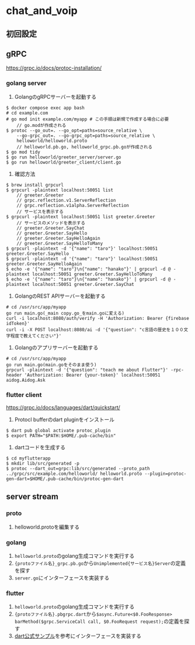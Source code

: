 # chat_and_voip

## 初回設定

## gRPC

https://grpc.io/docs/protoc-installation/

### golang server

1. GolangのgRPCサーバーを起動する

```
$ docker compose exec app bash
# cd example.com
# go mod init example.com/myapp # この手順は新規で作成する場合に必要
    // go.modが作成される
$ protoc --go_out=. --go_opt=paths=source_relative \
    --go-grpc_out=. --go-grpc_opt=paths=source_relative \
    helloworld/helloworld.proto
    // helloworld.pb.go, helloworld_grpc.pb.goが作成される
$ go mod tidy
$ go run helloworld/greeter_server/server.go 
$ go run helloworld/greeter_client/client.go 
```

1. 確認方法

```
$ brew install grpcurl
$ grpcurl -plaintext localhost:50051 list
    // greeter.Greeter
    // grpc.reflection.v1.ServerReflection
    // grpc.reflection.v1alpha.ServerReflection
    // サービスを表示する
$ grpcurl -plaintext localhost:50051 list greeter.Greeter
    // サービスのメソッドを表示する
    // greeter.Greeter.SayChat
    // greeter.Greeter.SayHello
    // greeter.Greeter.SayHelloAgain
    // greeter.Greeter.SayHelloToMany
$ grpcurl -plaintext -d '{"name": "taro"}' localhost:50051 greeter.Greeter.SayHello
$ grpcurl -plaintext -d '{"name": "taro"}' localhost:50051 greeter.Greeter.SayHelloAgain
$ echo -e '{"name": "taro"}\n{"name": "hanako"}' | grpcurl -d @ -plaintext localhost:50051 greeter.Greeter.SayHelloToMany
$ echo -e '{"name": "taro"}\n{"name": "hanako"}' | grpcurl -d @ -plaintext localhost:50051 greeter.Greeter.SayChat
```

1. GolangのREST APIサーバーを起動する

```
# cd /usr/src/app/myapp
go run main.go(_main copy.go_をmain.goに変える)
curl -i localhost:8080/auth/verify -H 'Authorization: Bearer {firebase idToken}'
curl -i -X POST localhost:8080/ai -d '{"question": "c言語の歴史を１００文字程度で教えてください"}'
```

1. Golangのアプリサーバーを起動する

```
# cd /usr/src/app/myapp
go run main.go(main.goをそのまま使う)
grpcurl -plaintext -d '{"question": "teach me about Flutter"}' -rpc-header 'Authorization: Bearer {your-token}' localhost:50051 aidog.Aidog.Ask
```

### flutter client

https://grpc.io/docs/languages/dart/quickstart/

1. Protocl bufferのdart pluginをインストール

```
$ dart pub global activate protoc_plugin
$ export PATH="$PATH:$HOME/.pub-cache/bin"
```

1. dartコードを生成する

```
$ cd myflutterapp
$ mkdir lib/src/generated -p
$ protoc --dart_out=grpc:lib/src/generated --proto_path ../grpc/src/example.com/helloworld/ helloworld.proto --plugin=protoc-gen-dart=$HOME/.pub-cache/bin/protoc-gen-dart 
```
## server stream

### proto

1. helloworld.protoを編集する

### golang

1. `helloworld.proto`のgolang生成コマンドを実行する
1. `{protoファイル名}_grpc.pb.go`から`Unimplemented{サービス名}Server`の定義を探す
1. `server.go`にインターフェースを実装する

### flutter

1. `helloworld.proto`のgolang生成コマンドを実行する
1. `{protoファイル名}.pbgrpc.dart`から`$async.Future<$0.FooResponse> barMethod($grpc.ServiceCall call, $0.FooRequest request);`の定義を探す
1. [dart公式サンプル](https://github.com/grpc/grpc-dart/blob/master/example/helloworld/bin/client.dart)を参考にインターフェースを実装する